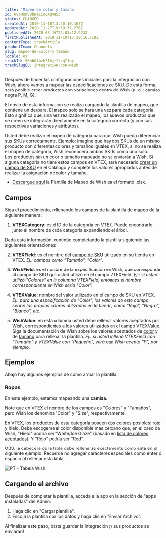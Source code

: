 ```yaml
---
title: 'Mapeo de color y tamaño'
id: HvbHUmSDbHe1io6XqvHS3
status: CHANGED
createdAt: 2019-11-18T13:40:10.167Z
updatedAt: 2020-11-27T19:39:37.276Z
publishedAt: 2020-03-19T22:03:12.923Z
firstPublishedAt: 2019-11-19T17:30:16.718Z
contentType: trackArticle
productTeam: Channels
slug: mapeo-de-color-y-tamaño
locale: es
trackId: 50hbG4bzhSIhjz1lzqI1g4
trackSlugES: integracion-con-wish
---
```


Después de hacer las configuraciones iniciales para la integración con Wish, ahora vamos a mapear las especificaciones de SKU. De esta forma, será posible crear productos con variaciones dentro de Wish (p. ej.: camisa negra P, M, G).

El envío de esta información se realiza cargando la plantilla de mapeo, que contiene un de/para. El mapeo solo se hará una vez para cada categoría. Esto significa que, una vez realizado el mapeo, los nuevos productos que se creen se integrarán directamente en la categoría correcta (y con sus respectivas variaciones y atributos).

<div class = "alert alert-info">
Usted debe realizar el mapeo de categoría para que Wish pueda diferenciar sus SKUs correctamente. Ejemplo: imagine que hay dos SKUs de un mismo producto con diferentes colores y tamaños iguales en VTEX, si no se realiza el mapeo de categoría, Wish reconocerá ambos SKUs como uno solo.
</div>

<div class = "alert alert-warning">
Los productos sin un color o tamaño mapeado no se enviarán a Wish. Si alguna categoría no tiene estos campos en VTEX, será necesario <a href="https://help.vtex.com/es/tutorial/criando-campo-de-sku--tutorials_119">crear un campo de SKU</a> en el Catálogo y complete los valores apropiados antes de realizar la asignación de color y tamaño.
</div>

  - [Descargue aquí](https://drive.google.com/uc?export=download&id=1yJCgahkDhc4Gbvtxpe9kID1CwWsijdOf) la Plantilla de Mapeo de Wish en el  formato .xlsx.

## Campos

Siga el procedimiento, rellenando los campos de la plantilla de mapeo de la siguiente manera: 

  1. **VTEXCategory**: es el ID de la categoría en VTEX. Puede encontrarlo junto al nombre de cada categoría expandiendo el árbol.

Dada esta información, continúe completando la plantilla siguiendo las siguientes orientaciones:

  2. **VTEXField**: es el nombre del [campo de SKU](https://help.vtex.com/pt/tutorial/criando-campo-de-sku) utilizado en su tienda en  VTEX.
_Ej.: campos como "Tamaño", "Color"._

  3. **WishField**: es el nombre de la especificación en Wish, que corresponde al  campo de SKU que usted utilizó en el campo VTEXField.
_Ej.: si usted utilizó "Colores" en la columna VTEXField, entonces el nombre  correspondiente en Wish sería "Color"._

  4. **VTEXValue**: nombre del valor utilizado en el campo de SKU en VTEX.
_Ej.: para una especificación de "Color", los valores de este campo serían los propios colores utilizados en la tienda, como "Rojo", "Negro", "Blanco", etc._

  5. **WishValue**: en esta columna usted debe rellenar valores aceptados por  Wish, correspondientes a los valores utilizados en el campo VTEXValue. Siga la documentación de Wish sobre los valores aceptados de [color](https://merchant.wish.com/documentation/colors) y de [tamaño](https://merchant.wish.com/documentation/sizes) para rellenar la plantilla.
_Ej.: si usted rellenó VTEXField con "Tamaño" y VTEXValue con "Pequeño", verá que  Wish acepta "P", por ejemplo._

## Ejemplos

Abajo hay algunos ejemplos de cómo armar la plantilla.

### Ropas

En este ejemplo, estamos mapeando una **camisa**.

Note que en VTEX el nombre de los campos es "Colores" y "Tamaños", pero Wish los denomina "Color" y "Size", respectivamente.

En VTEX, los productos de esta categoría poseen dos colores posibles: rojo y hielo. 
Debe escogerse el color disponible más cercano que, en el caso de Wish, "Hielo" podría ser "White/Ice Glaze" (basado en [lista de colores aceptados](https://merchant.wish.com/documentation/colors)). Y "Rojo" podría ser "Red".

<div class = "alert alert-info">
  OBS: la cabecera de la tabla debe rellenarse exactamente como está en el siguiente ejemplo. Recuerde no agregar caracteres especiales como enter o espacio al rellenar esta tabla. 
  </div>

![PT - Tabela Wish](//images.ctfassets.net/alneenqid6w5/5fvuqSjSRGHwbFVNUSTM3T/6f8f13054b1be01cbd1340d7b5b90bbd/Tabela_Wish.png)

## Cargando el archivo

Después de completar la plantilla, acceda a la app en la sección de "apps instaladas" del Admin.

  1. Haga clic en "Cargar plantilla".
  2. Escoja la plantilla con los datos y haga clic en "Enviar Archivo".
  
Al finalizar este paso, basta guardar la integración ¡y sus productos se enviarán!
